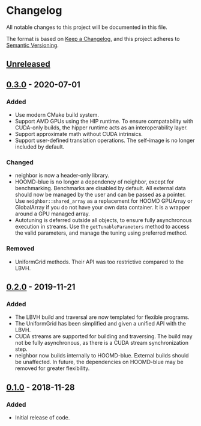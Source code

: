 # Changelog
All notable changes to this project will be documented in this file.

The format is based on [Keep a Changelog](https://keepachangelog.com/en/1.0.0/),
and this project adheres to [Semantic Versioning](https://semver.org/spec/v2.0.0.html).

## [Unreleased]

## [0.3.0] - 2020-07-01
### Added
- Use modern CMake build system.
- Support AMD GPUs using the HIP runtime. To ensure compatability with CUDA-only builds,
  the hipper runtime acts as an interoperability layer.
- Support approximate math without CUDA intrinsics.
- Support user-defined translation operations. The self-image is no longer included by default.

### Changed
- neighbor is now a header-only library.
- HOOMD-blue is no longer a dependency of neighbor, except for benchmarking. Benchmarks
  are disabled by default. All external data should now be managed by the user and can
  be passed as a pointer. Use `neighbor::shared_array` as a replacement for HOOMD
  GPUArray or GlobalArray if you do not have your own data container. It is a wrapper around
  a GPU managed array.
- Autotuning is deferred outside all objects, to ensure fully asynchronous execution in streams.
  Use the `getTunableParameters` method to access the valid parameters, and manage the tuning
  using preferred method.

### Removed
- UniformGrid methods. Their API was too restrictive compared to the LBVH.

## [0.2.0] - 2019-11-21
### Added
- The LBVH build and traversal are now templated for flexible programs.
- The UniformGrid has been simplified and given a unified API with the LBVH.
- CUDA streams are supported for building and traversing. The build may
  not be fully asynchronous, as there is a CUDA stream synchronization step.
- neighbor now builds internally to HOOMD-blue. External builds should be unaffected.
  In future, the dependencies on HOOMD-blue may be removed for greater flexibility.

## [0.1.0] - 2018-11-28
### Added
- Initial release of code.

[Unreleased]: https://github.com/mphowardlab/neighbor/compare/v0.3.0...HEAD
[0.3.0]: https://github.com/mphowardlab/neighbor/releases/tag/v0.3.0
[0.2.0]: https://github.com/mphowardlab/neighbor/releases/tag/v0.2.0
[0.1.0]: https://github.com/mphowardlab/neighbor/releases/tag/v0.1.0
